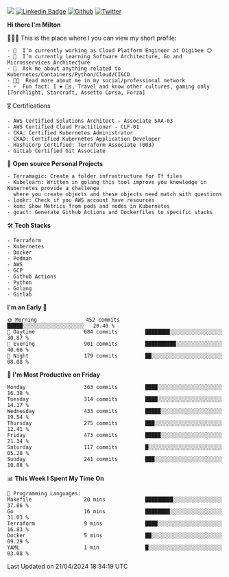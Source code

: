 ![](https://komarev.com/ghpvc/?username=miltlima&color=blueviolet) [![Linkedin Badge](https://img.shields.io/badge/-LinkedIn-blue?style=flat-square&logo=Linkedin&logoColor=white&link=https://www.linkedin.com/in/miltonlimaj/)](https://www.linkedin.com/in/miltonlimaj/) [![Github](https://img.shields.io/github/followers/miltlima?style=social)](https://github.com/miltlima?tab=followers) [![Twitter](https://img.shields.io/twitter/follow/milt_lima?style=social)](https://twitter.com/milt_lima)
 


     
**Hi there I'm Milton**

👨🏽‍💻 This is the place where I you can view my short profile:
```text
- 🔭  I’m currently working as Cloud Platform Engineer at Digibee 😉
- 🌱  I’m currently learning Software Architecture, Go and Microsservices Architecture
- 💬  Ask me about anything related to Kubernetes/Containers/Python/Cloud/CI&CD
- 👨‍💻  Read more about me in my social/professional network
- ⚡  Fun fact: I ❤️ 🐶s, Travel and know other cultures, gaming only [Torchlight, Starcraft, Assetto Corsa, Forza]
```
🎖 Certifications
```text
- AWS Certified Solutions Architect – Associate SAA-03
- AWS Certified Cloud Practitioner - CLF-01
- CKA: Certified Kubernetes Administrator
- CKAD: Certified Kubernetes Application Developer
- HashiCorp Certified: Terraform Associate (003)
- GitLab Certified Git Associate
```
📐 **Open source Personal Projects**

```text
- Terramagic: Create a folder infrastructure for Tf files
- Kubelearn: Written in golang this tool improve you knowledge in Kubernetes provide a challenge
  where you create objects and these objects need match with questions
- lookr: Check if you AWS account have resources
- kom: Show Metrics from pods and nodes in Kubernetes
- goact: Generate Github Actions and Dockerfiles to specific stacks
```
🛠 **Tech Stacks**

```text
- Terraform
- Kubernetes
- Docker
- Podman
- AWS
- GCP
- Github Actions
- Python
- Golang
- Gitlab
```         

<!--START_SECTION:waka-->
**I'm an Early 🐤** 

```text
🌞 Morning                452 commits         █████░░░░░░░░░░░░░░░░░░░░   20.40 % 
🌆 Daytime                684 commits         ████████░░░░░░░░░░░░░░░░░   30.87 % 
🌃 Evening                901 commits         ██████████░░░░░░░░░░░░░░░   40.66 % 
🌙 Night                  179 commits         ██░░░░░░░░░░░░░░░░░░░░░░░   08.08 % 
```
📅 **I'm Most Productive on Friday** 

```text
Monday                   363 commits         ████░░░░░░░░░░░░░░░░░░░░░   16.38 % 
Tuesday                  314 commits         ████░░░░░░░░░░░░░░░░░░░░░   14.17 % 
Wednesday                433 commits         █████░░░░░░░░░░░░░░░░░░░░   19.54 % 
Thursday                 275 commits         ███░░░░░░░░░░░░░░░░░░░░░░   12.41 % 
Friday                   473 commits         █████░░░░░░░░░░░░░░░░░░░░   21.34 % 
Saturday                 117 commits         █░░░░░░░░░░░░░░░░░░░░░░░░   05.28 % 
Sunday                   241 commits         ███░░░░░░░░░░░░░░░░░░░░░░   10.88 % 
```


📊 **This Week I Spent My Time On** 

```text
💬 Programming Languages: 
Makefile                 20 mins             █████████░░░░░░░░░░░░░░░░   37.86 % 
Go                       16 mins             ████████░░░░░░░░░░░░░░░░░   31.03 % 
Terraform                9 mins              ████░░░░░░░░░░░░░░░░░░░░░   16.83 % 
Docker                   5 mins              ██░░░░░░░░░░░░░░░░░░░░░░░   09.29 % 
YAML                     1 min               █░░░░░░░░░░░░░░░░░░░░░░░░   03.08 % 
```


 Last Updated on 21/04/2024 18:34:19 UTC
<!--END_SECTION:waka-->

